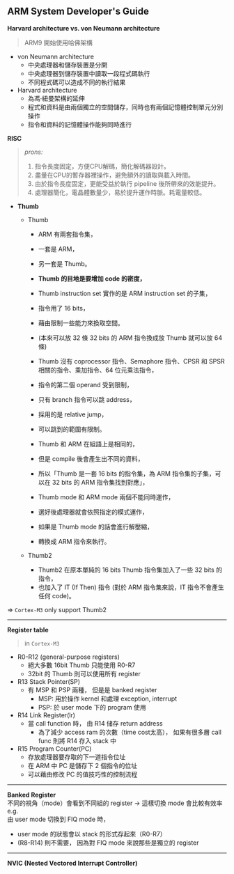 ## ARM System Developer's Guide ##

**Harvard architecture vs. von Neumann architecture**  
> ARM9 開始使用哈佛架構
* von Neumann architecture
  * 中央處理器和儲存裝置是分開
  * 中央處理器到儲存裝置中讀取一段程式碼執行
  * 不同程式碼可以造成不同的執行結果
* Harvard architecture
  * 為馮‧紐曼架構的延伸
  * 程式和資料是由兩個獨立的空間儲存，同時也有兩個記憶體控制單元分別操作
  * 指令和資料的記憶體操作能夠同時進行

**RISC**  
> *prons:*  
> 1. 指令長度固定，方便CPU解碼，簡化解碼器設計。
> 2. 盡量在CPU的暫存器裡操作，避免額外的讀取與載入時間。
> 3. 由於指令長度固定，更能受益於執行 pipeline 後所帶來的效能提升。
> 4. 處理器簡化，電晶體數量少，易於提升運作時脈。耗電量較低。


* **Thumb**  
  * Thumb
    * ARM 有兩套指令集，  
    * 一套是 ARM，  
    * 另一套是 Thumb。  

    * **Thumb 的目地是要增加 code 的密度，**  
    * Thumb instruction set 實作的是 ARM instruction set 的子集，  
    * 指令用了 16 bits，  
    * 藉由限制一些能力來換取空間。  

    * (本來可以放 32 條 32 bits 的 ARM 指令換成放 Thumb 就可以放 64 條)  

    * Thumb 沒有 coprocessor 指令、Semaphore 指令、CPSR 和 SPSR 相關的指令、乘加指令、64 位元乘法指令，  
    * 指令的第二個 operand 受到限制，  
    * 只有 branch 指令可以跳 address，  
    * 採用的是 relative jump，  
    * 可以跳到的範圍有限制。  

    * Thumb 和 ARM 在組語上是相同的，  
    * 但是 compile 後會產生出不同的資料，  
    * 所以「Thumb 是一套 16 bits 的指令集，為 ARM 指令集的子集，可以在 32 bits 的 ARM 指令集找到對應」，  
    * Thumb mode 和 ARM mode 兩個不能同時運作，  
    * 選好後處理器就會依照指定的模式運作，  
    * 如果是 Thumb mode 的話會進行解壓縮，  
    * 轉換成 ARM 指令來執行。


  * Thumb2
    * Thumb2 在原本單純的 16 bits Thumb 指令集加入了一些 32 bits 的指令，
    * 也加入了 IT (If Then) 指令 (對於 ARM 指令集來說，IT 指令不會產生任何 code)。

=> `Cortex-M3` only support Thumb2

-----

**Register table**
> in `Cortex-M3`

* R0-R12 (general-purpose registers)
  * 絕大多數 16bit Thumb 只能使用 R0-R7
  * 32bit 的 Thumb 則可以使用所有 register
* R13 Stack Pointer(SP)
  * 有 MSP 和 PSP 兩種， 但是是 banked register
    * MSP: 用於操作 kernel 和處理 exception, interrupt
    * PSP: 於 user mode 下的 program 使用
* R14 Link Register(lr)
  * 當 call function 時， 由 R14 储存 return address
    * 為了減少 access ram 的次數（time cost太高）， 如果有很多層 call func 則將 R14 存入 stack 中
* R15 Program Counter(PC)
  * 存放處理器要存取的下一道指令位址
  * 在 ARM 中 PC 是儲存下 2 個指令的位址
  * 可以藉由修改 PC 的值技巧性的控制流程

-----

**Banked Register**  
不同的視角（mode）會看到不同組的 register -> 這樣切換 mode 會比較有效率  
e.g.  
由 user mode 切換到 FIQ mode 時， 
* user mode 的狀態會以 stack 的形式存起來（R0-R7）
* (R8-R14) 則不需要， 因為對 FIQ mode 來說那些是獨立的 register  

-----

**NVIC (Nested Vectored Interrupt Controller)**  








